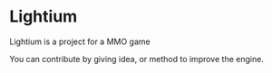 # Lightium
Lightium is  a project for a MMO game

You can contribute by giving idea,  or method to improve the engine.
